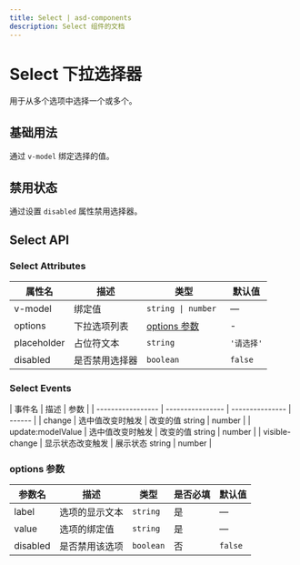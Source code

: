 ```yaml
---
title: Select | asd-components
description: Select 组件的文档
---
```


# Select 下拉选择器

用于从多个选项中选择一个或多个。

## 基础用法

通过 `v-model` 绑定选择的值。

<preview path="../demo/Select/Basic.vue" language="vue"></preview>

## 禁用状态

通过设置 `disabled` 属性禁用选择器。

<preview path="../demo/Select/Disabled.vue" language="vue"></preview>


## Select API

### Select Attributes

| 属性名      | 描述           | 类型                         | 默认值     |
| ----------- | -------------- | ---------------------------- | ---------- |
| v-model     | 绑定值         | `string \| number `          | —          |
| options     | 下拉选项列表   | [options 参数](#options参数) | -          |
| placeholder | 占位符文本     | `string`                     | `'请选择'` |
| disabled    | 是否禁用选择器 | `boolean`                    | `false`    |

### Select Events

| 事件名            | 描述             | 参数            |
| ----------------- | ---------------- | --------------- | ------ |
| change            | 选中值改变时触发 | 改变的值 string | number |
| update:modelValue | 选中值改变时触发 | 改变的值 string | number |
| visible-change    | 显示状态改变触发 | 展示状态 string | number |

### options 参数

| 参数名   | 描述           | 类型      | 是否必填 | 默认值  |
| -------- | -------------- | --------- | -------- | ------- |
| label    | 选项的显示文本 | `string`  | 是       | —       |
| value    | 选项的绑定值   | `string`  | 是       | —       |
| disabled | 是否禁用该选项 | `boolean` | 否       | `false` |

